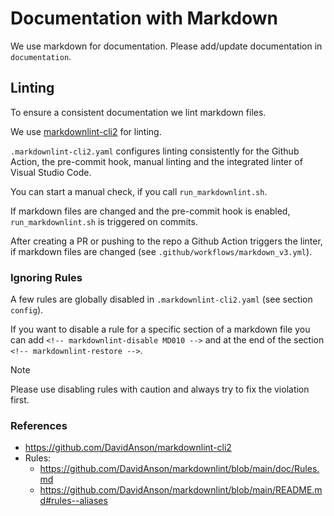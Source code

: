 # Documentation with Markdown

We use markdown for documentation. Please add/update documentation in `documentation`.

## Linting

To ensure a consistent documentation we lint markdown files.

We use [markdownlint-cli2](https://github.com/DavidAnson/markdownlint-cli2) for linting.

`.markdownlint-cli2.yaml` configures linting consistently for the Github Action, the pre-commit hook, manual linting and the integrated linter of Visual Studio Code.

You can start a manual check, if you call `run_markdownlint.sh`.

If markdown files are changed and the pre-commit hook is enabled, `run_markdownlint.sh` is triggered on commits.

After creating a PR or pushing to the repo a Github Action triggers the linter, if markdown files are changed (see `.github/workflows/markdown_v3.yml`).

### Ignoring Rules

A few rules are globally disabled in `.markdownlint-cli2.yaml` (see section `config`).

If you want to disable a rule for a specific section of a markdown file you can add `<!-- markdownlint-disable MD010 -->` and at the end of the section `<!-- markdownlint-restore -->`.

> [!NOTE]
> Please use disabling rules with caution and always try to fix the violation first.

### References

* <https://github.com/DavidAnson/markdownlint-cli2>
* Rules:
  * <https://github.com/DavidAnson/markdownlint/blob/main/doc/Rules.md>
  * <https://github.com/DavidAnson/markdownlint/blob/main/README.md#rules--aliases>

